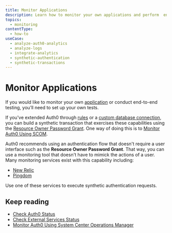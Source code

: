 ```yaml
---
title: Monitor Applications
description: Learn how to monitor your own applications and perform  end-to-end testing using your own tests. 
topics:
  - monitoring
contentType:
  - how-to
useCase:
  - analyze-auth0-analytics
  - analyze-logs
  - integrate-analytics
  - synthetic-authentication
  - synthetic-transactions
---
```

# Monitor Applications

If you would like to monitor your own [application](/applications) or conduct end-to-end testing, you’ll need to set up your own tests. 

If you've extended Auth0 through [rules](/rules) or a [custom database connection](/connections/database/custom-db), you can build a synthetic transaction that exercises these capabilities using the [Resource Owner Password Grant](/api-auth/tutorials/password-grant). One way of doing this is to [Monitor Auth0 Using SCOM](/monitoring/guides/monitor-using-SCOM).

Auth0 recommends using an authentication flow that doesn't require a user interface such as the **Resource Owner Password Grant**. That way, you can use a monitoring tool that doesn't have to mimick the actions of a user. Many monitoring services exist with this capability including:

* [New Relic](http://newrelic.com)
* [Pingdom](http://pingdom.com)

Use one of these services to execute synthetic authentication requests. 

## Keep reading

* [Check Auth0 Status](/monitoring/guides/check-status)
* [Check External Services Status](/monitoring/guides/check-external-services)
* [Monitor Auth0 Using System Center Operations Manager](/monitoring/guides/monitor-using-SCOM)
